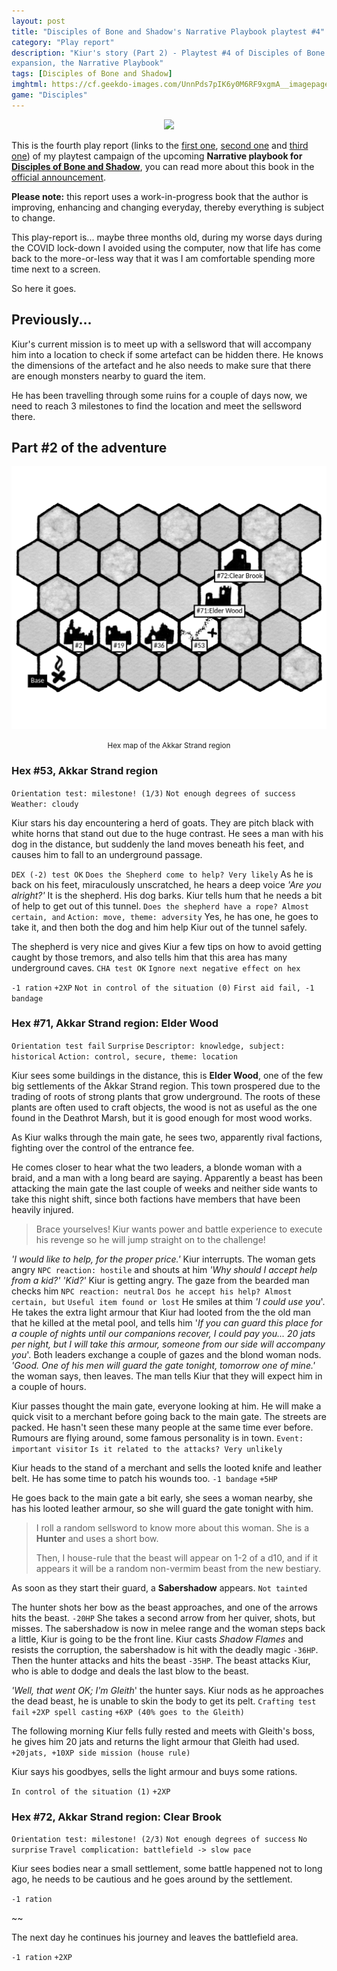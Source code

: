 ```yaml
---
layout: post
title: "Disciples of Bone and Shadow's Narrative Playbook playtest #4"
category: "Play report"
description: "Kiur's story (Part 2) - Playtest #4 of Disciples of Bone and Shadow's
expansion, the Narrative Playbook"
tags: [Disciples of Bone and Shadow]
imghtml: https://cf.geekdo-images.com/UnnPds7pIK6y0M6RF9xgmA__imagepage/img/xXN9ltyR9HXDMckiSSlrcjeUMIM=/fit-in/900x600/filters:no_upscale():strip_icc()/pic5688840.png
game: "Disciples"
---
```


<p align="center"><img src="https://cf.geekdo-images.com/UnnPds7pIK6y0M6RF9xgmA__imagepage/img/xXN9ltyR9HXDMckiSSlrcjeUMIM=/fit-in/900x600/filters:no_upscale():strip_icc()/pic5688840.png"></p>


This is the fourth play report (links to the [first
one]({{site.baseurl}}/2020/04/13/play-report-disciples-of-bone-and-shadow-playtest-1/), [second
one]({{site.baseurl}}/2020/04/16/play-report-disciples-of-bone-and-shadow-playtest-2/)
and [third
one]({{site.baseurl}}/2020/04/21/play-report-disciples-of-bone-and-shadow-playtest-3/))
of my playtest campaign of the upcoming **Narrative playbook for [Disciples of
Bone and Shadow](https://blackoathgames.com/disciples-of-bone-shadow)**, you 
can read more about this book in the [official
announcement](https://blackoathgames.com/news).

**Please note:** this report uses a work-in-progress book that the author is
improving, enhancing and changing everyday, thereby everything is subject to
change.

This play-report is... maybe three months old, during my worse days
during the COVID lock-down I avoided using the computer, now that life has come
back to the more-or-less way that it was I am comfortable spending more time
next to a screen.

So here it goes.

## Previously...

Kiur's current mission is to meet up with a sellsword that will accompany him
into a location to check if some artefact can be hidden there. He knows the
dimensions of the artefact and he also needs to make sure that there are enough
monsters nearby to guard the item.

He has been travelling through some ruins for a couple of days now, we need to
reach 3 milestones to find the location and meet the sellsword there.

## Part #2 of the adventure

![](https://raw.githubusercontent.com/eeriespace/public-images/master/20200713-play-report-disciples-narrative-playook-playtest-4/narrative-playbook-playtest-4.png)
<p align="center"><small>Hex map of the Akkar Strand region</small></p>

### Hex #53, Akkar Strand region

``Orientation test: milestone! (1/3)`` ``Not enough degrees of success``
``Weather: cloudy``

Kiur stars his day encountering a herd of goats. They are pitch black with
white horns that stand out due to the huge contrast. He sees a man with his
dog in the distance, but suddenly the land moves beneath his feet, and causes
him to fall to an underground passage.

``DEX (-2) test OK``  ``Does the Shepherd come to help? Very likely``
As he is back on his feet, miraculously unscratched, he hears a deep voice
*'Are you alright?'* It is the shepherd. His dog barks. Kiur tells hum that he
needs a bit of help to get out of this tunnel. ``Does the shepherd have a rope?
Almost certain, and`` ``Action: move, theme: adversity`` Yes, he has
one, he goes to take it, and then both the dog and him help Kiur out of the
tunnel safely. 

The shepherd is very nice and gives Kiur a few tips on how to avoid getting
caught by those tremors, and also tells him that this area has many underground
caves. ``CHA test OK`` ``Ignore next negative effect on hex``

``-1 ration`` ``+2XP`` ``Not in control of the situation (0)`` 
``First aid fail, -1 bandage``

### Hex #71, Akkar Strand region: Elder Wood

``Orientation test fail`` ``Surprise`` ``Descriptor: knowledge, subject:
historical`` ``Action: control, secure, theme: location``

Kiur sees some buildings in the distance, this is **Elder Wood**, one of the
few big settlements of the Akkar Strand region. This town prospered due to the
trading of roots of strong plants that grow underground. The roots of these
plants are often used to craft objects, the wood is not as useful as the one
found in the Deathrot Marsh, but it is good enough for most wood works.

As Kiur walks through the main gate, he sees two, apparently rival factions,
fighting over the control of the entrance fee.

He comes closer to hear what the two leaders, a blonde woman with a braid, and
a man with a long beard are saying. Apparently a beast has been attacking the
main gate the last couple of weeks and neither side wants to take this night
shift, since both factions have members that have been heavily injured.

> Brace yourselves! Kiur wants power and battle experience to execute his
> revenge so he will jump straight on to the challenge!

*'I would like to help, for the proper price.'* Kiur interrupts. The woman gets
angry ``NPC reaction: hostile`` and shouts at him *'Why should I accept help
from a kid?'* *'Kid?'* Kiur is getting angry. The gaze from the bearded man
checks him ``NPC reaction: neutral``  ``Dos he accept his help? Almost certain,
but`` ``Useful item found or lost`` He smiles at thim *'I could use you*'.
He takes the extra light armour that Kiur had looted from the the old man that
he killed at the metal pool, and tells him '*If you can guard this place for a
couple of nights until our companions recover, I could pay you... 20 jats per
night, but I will take this armour, someone from our side will accompany you*'. 
Both leaders exchange a couple of gazes and the blond woman nods. *'Good. One
of his men will guard the gate tonight, tomorrow one of mine.'* the woman says,
then leaves. The man tells Kiur that they will expect him in a couple of hours.

Kiur passes thought the main gate, everyone looking at him. He will make a
quick visit to a merchant before going back to the main gate. The streets are
packed. He hasn't seen these many people at the same time ever before. Rumours
are flying around, some famous personality is in town. ``Event: important
visitor`` ``Is it related to the attacks? Very unlikely``

Kiur heads to the stand of a merchant and sells the looted knife and leather
belt. He has some time to patch his wounds too. ``-1 bandage`` ``+5HP``

He goes back to the main gate a bit early, she sees a woman nearby, she has
his looted leather armour, so she will guard the gate tonight with him.

> I roll a random sellsword to know more about this woman. She is a **Hunter**
> and uses a short bow.
>
> Then, I house-rule that the beast will appear on 1-2 of a d10, and if it
> appears it will be a random non-vermim beast from the new bestiary.

As soon as they start their guard, a **Sabershadow** appears. ``Not tainted``

The hunter shots her bow as the beast approaches, and one of the arrows hits
the beast. ``-20HP`` She takes a second arrow from her quiver, shots, but
misses. The sabershadow is now in melee range and the woman steps back a
little, Kiur is going to be the front line. Kiur casts *Shadow Flames* and
resists the corruption, the sabershadow is hit with the deadly magic
``-36HP``. Then the hunter attacks and hits the beast ``-35HP``. The beast
attacks Kiur, who is able to dodge and deals the last blow to the beast.

*'Well, that went OK; I'm Gleith*' the hunter says. Kiur nods as he approaches
the dead beast, he is unable to skin the body to get its pelt. ``Crafting test
fail`` ``+2XP spell casting`` ``+6XP (40% goes to the Gleith)``

The following morning Kiur fells fully rested and meets with Gleith's boss, he
gives him 20 jats and returns the light armour that Gleith had used. ``+20jats,
+10XP side mission (house rule)``

Kiur says his goodbyes, sells the light armour and buys some rations.

``In control of the situation (1)`` ``+2XP``

### Hex #72, Akkar Strand region: Clear Brook

``Orientation test: milestone! (2/3)`` ``Not enough degrees of success`` ``No
surprise`` ``Travel complication: battlefield -> slow pace``

Kiur sees bodies near a small settlement, some battle happened not to long ago,
he needs to be cautious and he goes around by the settlement.

``-1 ration``

~~

The next day he continues his journey and leaves the battlefield area.

``-1 ration`` ``+2XP``
